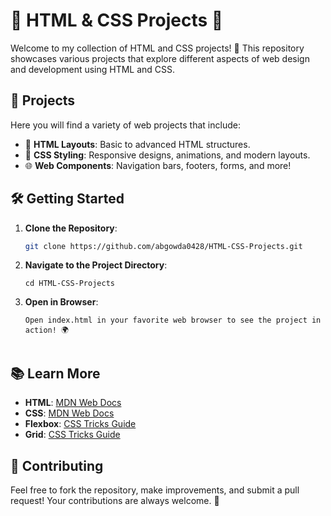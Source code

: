 # 🌟 HTML & CSS Projects 🌟

Welcome to my collection of HTML and CSS projects! 🎉 This repository showcases various projects that explore different aspects of web design and development using HTML and CSS. 

## 🚀 Projects

Here you will find a variety of web projects that include:

- 📄 **HTML Layouts**: Basic to advanced HTML structures.
- 🎨 **CSS Styling**: Responsive designs, animations, and modern layouts.
- 🌐 **Web Components**: Navigation bars, footers, forms, and more!

## 🛠️ Getting Started

1. **Clone the Repository**:
   ```bash
   git clone https://github.com/abgowda0428/HTML-CSS-Projects.git

2. **Navigate to the Project Directory**:
   ```
   cd HTML-CSS-Projects
   
4. **Open in Browser**:
   ```
   Open index.html in your favorite web browser to see the project in action! 🌍
   
   
## 📚 Learn More

- **HTML**: [MDN Web Docs](https://developer.mozilla.org/en-US/docs/Web/HTML)
- **CSS**: [MDN Web Docs](https://developer.mozilla.org/en-US/docs/Web/CSS)
- **Flexbox**: [CSS Tricks Guide](https://css-tricks.com/snippets/css/a-guide-to-flexbox/)
- **Grid**: [CSS Tricks Guide](https://css-tricks.com/snippets/css/complete-guide-grid/)

## 🤝 Contributing

Feel free to fork the repository, make improvements, and submit a pull request! Your contributions are always welcome. 🙌
